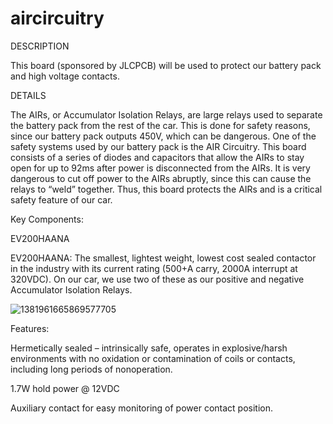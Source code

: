 # aircircuitry
DESCRIPTION

This board (sponsored by JLCPCB) will be used to protect our battery pack and high voltage contacts.

DETAILS

The AIRs, or Accumulator Isolation Relays, are large relays used to separate the battery  pack from the rest of the car. This is done for safety reasons, since our battery pack outputs 450V, which can be dangerous. One of the safety systems used by our battery pack is the AIR Circuitry. This board consists of a series of diodes and capacitors that allow the AIRs to stay open for up to 92ms after power is disconnected from the AIRs. It is very dangerous to cut off power to the AIRs abruptly, since this can cause the relays to “weld” together. Thus, this board protects the AIRs and is a critical safety feature of our car.

Key Components: 

EV200HAANA

EV200HAANA: The smallest, lightest weight, lowest cost sealed contactor in the industry with its current rating (500+A carry, 2000A interrupt at 320VDC). On our car, we use two of these as our positive and negative Accumulator Isolation Relays. 

![1381961665869577705](https://user-images.githubusercontent.com/14287399/197921187-de425435-25bc-479c-8aa5-5dbac330ff75.png)


Features:

Hermetically sealed – intrinsically safe, operates in explosive/harsh environments with no oxidation or contamination of coils or contacts, including long periods of nonoperation.

1.7W hold power @ 12VDC

Auxiliary contact for easy monitoring of power contact position. 
